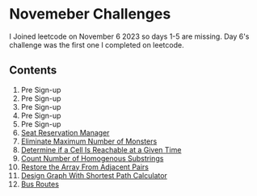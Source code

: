 # Novemeber Challenges
I Joined leetcode on November 6 2023 so days 1-5 are missing.
Day 6's challenge was the first one I completed on leetcode.

## Contents
1. Pre Sign-up
2. Pre Sign-up
3. Pre Sign-up
4. Pre Sign-up
5. Pre Sign-up
6. [Seat Reservation Manager](day_6/README.md)
7. [Eliminate Maximum Number of Monsters](day_7/README.md)
8. [Determine if a Cell Is Reachable at a Given Time](day_8/README.md)
9. [Count Number of Homogenous Substrings](day_9/README.md)
10. [Restore the Array From Adjacent Pairs](day_10/README.md)
11. [Design Graph With Shortest Path Calculator](day_11/README.md)
12. [Bus Routes](day_12/README.md)